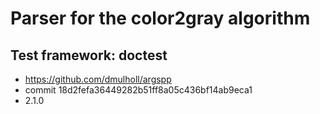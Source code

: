 # Parser for the color2gray algorithm

## Test framework: doctest
* https://github.com/dmulholl/argspp
* commit 18d2fefa36449282b51ff8a05c436bf14ab9eca1
* 2.1.0
